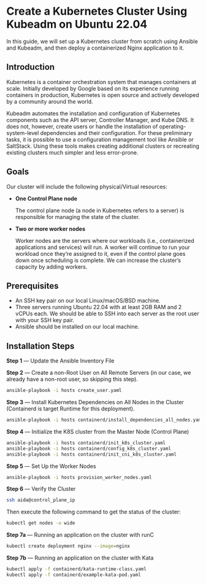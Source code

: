# Create a Kubernetes Cluster Using Kubeadm on Ubuntu 22.04
In this guide, we will set up a Kubernetes cluster from scratch using Ansible and Kubeadm, and then deploy a containerized Nginx application to it.

## Introduction
Kubernetes is a container orchestration system that manages containers at scale. Initially developed by Google based on its experience running containers in production, Kubernetes is open source and actively developed by a community around the world.

Kubeadm automates the installation and configuration of Kubernetes components such as the API server, Controller Manager, and Kube DNS. It does not, however, create users or handle the installation of operating-system-level dependencies and their configuration. For these preliminary tasks, it is possible to use a configuration management tool like Ansible or SaltStack. Using these tools makes creating additional clusters or recreating existing clusters much simpler and less error-prone.
## Goals
Our cluster will include the following physical/Virtual resources:
- **One Control Plane node**

    The control plane node (a node in Kubernetes refers to a server) is responsible for managing the state of the cluster. 


- **Two or more worker nodes**

    Worker nodes are the servers where our workloads (i.e., containerized applications and services) will run. A worker will continue to run your workload once they’re assigned to it, even if the control plane goes down once scheduling is complete. We can increase the cluster’s capacity by adding workers.

## Prerequisites
- An SSH key pair on our local Linux/macOS/BSD machine. 
- Three servers running Ubuntu 22.04 with at least 2GB RAM and 2 vCPUs each. We should be able to SSH into each server as the root user with your SSH key pair.
- Ansible should be installed on our local machine. 

## Installation Steps
**Step 1** — Update the Ansible Inventory File

**Step 2** — Create a non-Root User on All Remote Servers (in our case, we already have a non-root user, so skipping this step).
```bash
ansible-playbook -i hosts create_user.yaml
```

**Step 3** — Install Kubernetes Dependencies on All Nodes in the Cluster (Containerd is target Runtime for this deployment).
```bash
ansible-playbook -i hosts containerd/install_dependencies_all_nodes.yaml
```

**Step 4** — Initialize the K8S cluster from the Master Node (Control Plane) 
```bash
ansible-playbook -i hosts containerd/init_k8s_cluster.yaml
ansible-playbook -i hosts containerd/config_k8s_cluster.yaml
ansible-playbook -i hosts containerd/init_cni_k8s_cluster.yaml
```

**Step 5** — Set Up the Worker Nodes
```bash
ansible-playbook -i hosts provision_worker_nodes.yaml
```

**Step 6** — Verify the Cluster
```bash
ssh aida@control_plane_ip
```
Then execute the following command to get the status of the cluster:
```bash
kubectl get nodes -o wide
```

**Step 7a** — Running an application on the cluster with runC
```bash
kubectl create deployment nginx --image=nginx
```

**Step 7b** — Running an application on the cluster with Kata
```bash
kubectl apply -f containerd/kata-runtime-class.yaml
kubectl apply -f containerd/example-kata-pod.yaml
```